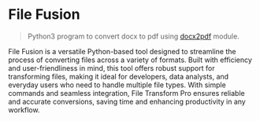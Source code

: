 # File Fusion

> Python3 program to convert docx to pdf using [docx2pdf](https://pypi.org/project/docx2pdf/) module.

File Fusion is a versatile Python-based tool designed to streamline the process of converting files across a variety of formats. Built with efficiency and user-friendliness in mind, this tool offers robust support for transforming files, making it ideal for developers, data analysts, and everyday users who need to handle multiple file types. With simple commands and seamless integration, File Transform Pro ensures reliable and accurate conversions, saving time and enhancing productivity in any workflow.
 
